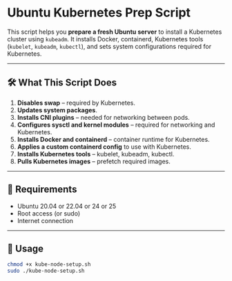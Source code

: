 # Ubuntu Kubernetes Prep Script

This script helps you **prepare a fresh Ubuntu server** to install a Kubernetes cluster using `kubeadm`. It installs Docker, containerd, Kubernetes tools (`kubelet`, `kubeadm`, `kubectl`), and sets system configurations required for Kubernetes.

---

## 🛠️ What This Script Does

1. **Disables swap** – required by Kubernetes.
2. **Updates system packages**.
3. **Installs CNI plugins** – needed for networking between pods.
4. **Configures sysctl and kernel modules** – required for networking and Kubernetes.
5. **Installs Docker and containerd** – container runtime for Kubernetes.
6. **Applies a custom containerd config** to use with Kubernetes.
7. **Installs Kubernetes tools** – kubelet, kubeadm, kubectl.
8. **Pulls Kubernetes images** – prefetch required images.

---

## 📜 Requirements

- Ubuntu 20.04 or 22.04 or 24 or 25 
- Root access (or sudo)
- Internet connection

---

## 🚀 Usage

```bash
chmod +x kube-node-setup.sh
sudo ./kube-node-setup.sh

